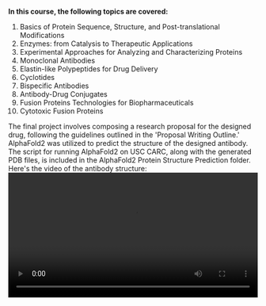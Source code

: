**In this course, the following topics are covered:**
1. Basics of Protein Sequence, Structure, and Post-translational Modifications
2. Enzymes: from Catalysis to Therapeutic Applications
3. Experimental Approaches for Analyzing and Characterizing Proteins
4. Monoclonal Antibodies
5. Elastin-like Polypeptides for Drug Delivery
6. Cyclotides
7. Bispecific Antibodies
8. Antibody-Drug Conjugates
9. Fusion Proteins Technologies for Biopharmaceuticals
10. Cytotoxic Fusion Proteins

The final project involves composing a research proposal for the designed drug, following the guidelines outlined in the 'Proposal Writing Outline.' AlphaFold2 was utilized to predict the structure of the designed antibody. The script for running AlphaFold2 on USC CARC, along with the generated PDB files, is included in the AlphaFold2 Protein Structure Prediction folder.
Here's the video of the antibody structure:
<video src="https://morganafu.github.io/USC-PSCI_517-Protein_Engineering_Drug_Discovery/video.mp4" controls autoplay loop width="100%"></video>
